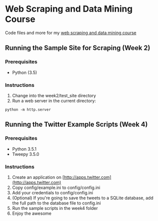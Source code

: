 # Web Scraping and Data Mining Course
Code files and more for my [web scraping and data mining course](http://robertwdempsey.com/web-scraping-data-mining-course/)

## Running the Sample Site for Scraping (Week 2)

### Prerequisites

* Python (3.5)

### Instructions

1. Change into the week2/test_site directory
2. Run a web server in the current directory:
```
python -m http.server
```

## Running the Twitter Example Scripts (Week 4)

### Prerequisites

* Python 3.5.1
* Tweepy 3.5.0

### Instructions

1. Create an application on [http://apps.twitter.com](http://apps.twitter.com)
2. Copy config/example.ini to config/config.ini
3. Add your credentials to config/config.ini
4. (Optional) If you're going to save the tweets to a SQLite database, add the full path to the database file to config.ini
5. Run the sample scripts in the week4 folder
6. Enjoy the awesome